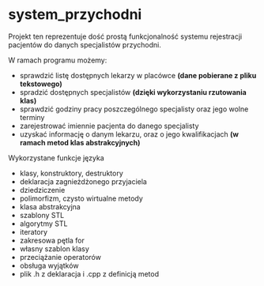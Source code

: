 # system_przychodni

Projekt ten reprezentuje dość prostą funkcjonalność systemu rejestracji pacjentów do danych specjalistów przychodni.

W ramach programu możemy:
- sprawdzić listę dostępnych lekarzy w placówce **(dane pobierane z pliku tekstowego)**
- spradzić dostępnych specjalistów **(dzięki wykorzystaniu rzutowania klas)**
- sprawdzić godziny pracy poszczególnego specjalisty oraz jego wolne terminy 
- zarejestrować imiennie pacjenta do danego specjalisty
- uzyskać informację o danym lekarzu, oraz o jego kwalifikacjach **(w ramach metod klas abstrakcyjnych)**

Wykorzystane funkcje języka
- klasy, konstruktory, destruktory
- deklaracja zagnieżdżonego przyjaciela
- dziedziczenie
- polimorfizm, czysto wirtualne metody 
- klasa abstrakcyjna
- szablony STL
- algorytmy STL
- iteratory
- zakresowa pętla for
- własny szablon klasy
- przeciążanie operatorów
- obsługa wyjątków
- plik .h z deklaracja i .cpp z definicją metod
